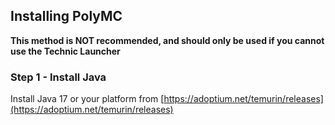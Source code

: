 ## Installing PolyMC

**This method is NOT recommended, and should only be used if you cannot use the Technic Launcher**

### Step 1 - Install Java

Install Java 17 or your platform from [https://adoptium.net/temurin/releases](https://adoptium.net/temurin/releases)

